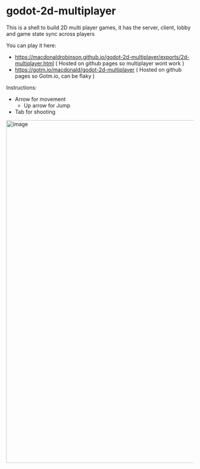 # godot-2d-multiplayer
This is a shell to build 2D multi player games, it has the server, client, lobby and game state sync across players

You can play it here: 
- https://macdonaldrobinson.github.io/godot-2d-multiplayer/exports/2d-multiplayer.html ( Hosted on github pages so multiplayer wont work )
- https://gotm.io/macdonald/godot-2d-multiplayer ( Hosted on github pages so Gotm.io, can be flaky )


Instructions:

- Arrow for movement
  - Up arrow for Jump
- Tab for shooting

<img width="1415" height="919" alt="image" src="https://github.com/user-attachments/assets/b705d9f5-bd10-42f0-bbdb-30efb61c7144" />
